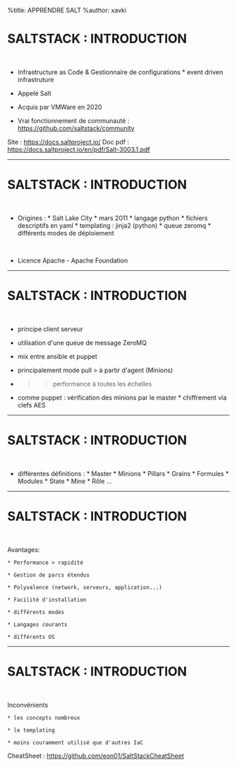 %title: APPRENDRE SALT
%author: xavki


# SALTSTACK : INTRODUCTION


<br>

* Infrastructure as Code & Gestionnaire de configurations
		* event driven infrastruture

* Appelé Salt

* Acquis par VMWare en 2020

* Vrai fonctionnement de communauté :
		https://github.com/saltstack/community

Site : https://docs.saltproject.io/
Doc pdf : https://docs.saltproject.io/en/pdf/Salt-3003.1.pdf

------------------------------------------------------------------

# SALTSTACK : INTRODUCTION

<br>

* Origines :
		* Salt Lake City
		* mars 2011
		* langage python
		* fichiers descriptifs en yaml
		* templating : jinja2 (python)
		* queue zeromq
		* différents modes de déploiement
<br>

* Licence Apache - Apache Foundation

------------------------------------------------------------------

# SALTSTACK : INTRODUCTION

<br>

* principe client serveur

* utilisation d'une queue de message ZeroMQ

* mix entre ansible et puppet

* principalement mode pull > à partir d'agent (Minions)

* >> performance à toutes les échelles

* comme puppet : vérification des minions par le master
		* chiffrement via clefs AES

------------------------------------------------------------------

# SALTSTACK : INTRODUCTION

<br>

* différentes définitions :
		* Master
		* Minions
		* Pillars
		* Grains
		* Formules
		* Modules
		* State
		* Mine
		* Rôle
		...

------------------------------------------------------------------

# SALTSTACK : INTRODUCTION

<br>

Avantages:

	* Performance > rapidité

	* Gestion de parcs étendus

	* Polyvalence (network, serveurs, application...)

	* Facilité d'installation

	* différents modes

	* Langages courants

	* différents OS 

------------------------------------------------------------------

# SALTSTACK : INTRODUCTION

<br>

Inconvénients

	* les concepts nombreux

	* le templating

	* moins couramment utilisé que d'autres IaC


CheatSheet : https://github.com/eon01/SaltStackCheatSheet
